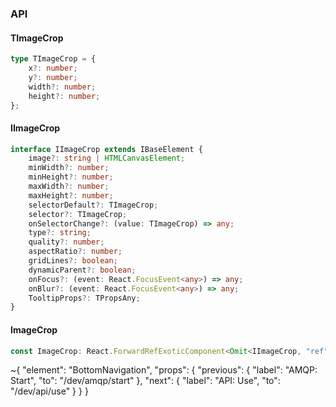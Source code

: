 

### API

#### TImageCrop

```ts
type TImageCrop = {
    x?: number;
    y?: number;
    width?: number;
    height?: number;
};
```

#### IImageCrop

```ts
interface IImageCrop extends IBaseElement {
    image?: string | HTMLCanvasElement;
    minWidth?: number;
    minHeight?: number;
    maxWidth?: number;
    maxHeight?: number;
    selectorDefault?: TImageCrop;
    selector?: TImageCrop;
    onSelectorChange?: (value: TImageCrop) => any;
    type?: string;
    quality?: number;
    aspectRatio?: number;
    gridLines?: boolean;
    dynamicParent?: boolean;
    onFocus?: (event: React.FocusEvent<any>) => any;
    onBlur?: (event: React.FocusEvent<any>) => any;
    TooltipProps?: TPropsAny;
}
```

#### ImageCrop

```ts
const ImageCrop: React.ForwardRefExoticComponent<Omit<IImageCrop, "ref"> & React.RefAttributes<unknown>>;
```


~{
  "element": "BottomNavigation",
  "props": {
    "previous": {
      "label": "AMQP: Start",
      "to": "/dev/amqp/start"
    },
    "next": {
      "label": "API: Use",
      "to": "/dev/api/use"
    }
  }
}
